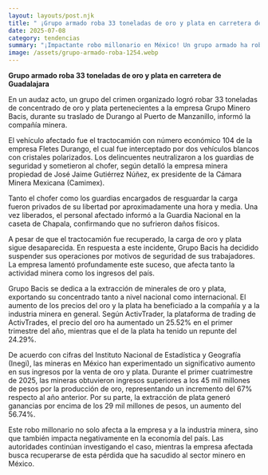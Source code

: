 ```yaml
---
layout: layouts/post.njk
title: " ¡Grupo armado roba 33 toneladas de oro y plata en carretera de Guadalajara! ¡Impactante robo millonario en México! " 
date: 2025-07-08
category: tendencias
summary: "¡Impactante robo millonario en México! Un grupo armado ha robado 33 toneladas de oro y plata en una carretera de Guadalajara. El cargamento, propiedad de Grupo Minero Bacis, fue interceptado en un audaz asalto que ha conmocionado al país. Descubre todos los detalles de este sorprendente suceso que ha puesto en jaque a la industria minera y generado una crisis de seguridad. ¡Una historia que no puedes dejar de leer!"
image: /assets/grupo-armado-roba-1254.webp
---
```


**Grupo armado roba 33 toneladas de oro y plata en carretera de Guadalajara**



En un audaz acto, un grupo del crimen organizado logró robar 33 toneladas de concentrado de oro y plata pertenecientes a la empresa Grupo Minero Bacis, durante su traslado de Durango al Puerto de Manzanillo, informó la compañía minera.



El vehículo afectado fue el tractocamión con número económico 104 de la empresa Fletes Durango, el cual fue interceptado por dos vehículos blancos con cristales polarizados. Los delincuentes neutralizaron a los guardias de seguridad y sometieron al chofer, según detalló la empresa minera propiedad de José Jaime Gutiérrez Núñez, ex presidente de la Cámara Minera Mexicana (Camimex).



Tanto el chofer como los guardias encargados de resguardar la carga fueron privados de su libertad por aproximadamente una hora y media. Una vez liberados, el personal afectado informó a la Guardia Nacional en la caseta de Chapala, confirmando que no sufrieron daños físicos.



A pesar de que el tractocamión fue recuperado, la carga de oro y plata sigue desaparecida. En respuesta a este incidente, Grupo Bacis ha decidido suspender sus operaciones por motivos de seguridad de sus trabajadores. La empresa lamentó profundamente este suceso, que afecta tanto la actividad minera como los ingresos del país.



Grupo Bacis se dedica a la extracción de minerales de oro y plata, exportando su concentrado tanto a nivel nacional como internacional. El aumento de los precios del oro y la plata ha beneficiado a la compañía y a la industria minera en general. Según ActivTrader, la plataforma de trading de ActivTrades, el precio del oro ha aumentado un 25.52% en el primer trimestre del año, mientras que el de la plata ha tenido un repunte del 24.29%.



De acuerdo con cifras del Instituto Nacional de Estadística y Geografía (Inegi), las mineras en México han experimentado un significativo aumento en sus ingresos por la venta de oro y plata. Durante el primer cuatrimestre de 2025, las mineras obtuvieron ingresos superiores a los 45 mil millones de pesos por la producción de oro, representando un incremento del 67% respecto al año anterior. Por su parte, la extracción de plata generó ganancias por encima de los 29 mil millones de pesos, un aumento del 56.74%.



Este robo millonario no solo afecta a la empresa y a la industria minera, sino que también impacta negativamente en la economía del país. Las autoridades continúan investigando el caso, mientras la empresa afectada busca recuperarse de esta pérdida que ha sacudido al sector minero en México.
